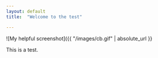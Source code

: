 ```yaml
---
layout: default
title:  "Welcome to the test"

---
```


![My helpful screenshot]({{ "/images/cb.gif" | absolute_url }}

This is a test.
